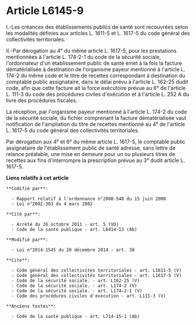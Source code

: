 # Article L6145-9

I.-Les créances des établissements publics de santé sont recouvrées selon les modalités définies aux articles L. 1611-5 et L.
1617-5 du code général des collectivités territoriales. 

II.-Par dérogation au 4° du même article L. 1617-5, pour les prestations mentionnées à l'article L. 174-2-1 du code de la
sécurité sociale, l'ordonnateur d'un établissement public de santé émet à la fois la facture dématérialisée à destination de
l'organisme payeur mentionné à l'article L. 174-2 du même code et le titre de recettes correspondant à destination du
comptable public assignataire, dans le délai prévu à l'article L. 162-25 dudit code, afin que cette facture ait la force
exécutoire prévue au 6° de l'article L. 111-3 du code des procédures civiles d'exécution et à l'article L. 252 A du livre des
procédures fiscales. 

La réception, par l'organisme payeur mentionné à l'article L. 174-2 du code de la sécurité sociale, du fichier comprenant la
facture dématérialisée vaut notification de l'ampliation du titre de recettes mentionné au 4° de l'article L. 1617-5 du code
général des collectivités territoriales. 

Par dérogation aux 4° et 6° du même article L. 1617-5, le comptable public assignataire de l'établissement public de santé
adresse, sans lettre de relance préalable, une mise en demeure pour un ou plusieurs titres de recettes aux fins d'interrompre
la prescription prévue au 3° dudit article L. 1617-5.

**Liens relatifs à cet article**

	**Codifié par**:

	  - Rapport relatif à l'ordonnance n°2000-548 du 15 juin 2000
	  - Loi n°2002-303 du 4 mars 2002

	**Cité par**:

	  - Arrêté du 26 octobre 2011 - art. 5 (VD)
	  - Code de la santé publique - art. L6414-13 (Ab)

	**Modifié par**:

	  - Loi n°2014-1545 du 20 décembre 2014 - art. 38

	**Cite**:

	  - Code général des collectivités territoriales - art. L1611-5 (V)
	  - Code général des collectivités territoriales - art. L1617-5 (V)
	  - Code de la sécurité sociale. - art. L162-25 (V)
	  - Code de la sécurité sociale. - art. L174-2 (V)
	  - Code de la sécurité sociale. - art. L174-2-1 (V)
	  - Code des procédures civiles d'exécution - art. L111-3 (V)

	**Anciens textes**:

	  - Code de la santé publique - art. L714-15-1 (Ab)
